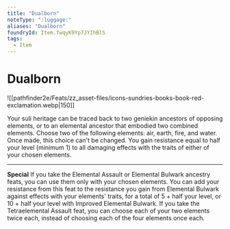 ```yaml
---
title: "Dualborn"
noteType: ":luggage:"
aliases: "Dualborn"
foundryId: Item.fwqyK9Yp7JYIhBlS
tags:
  - Item
---
```


# Dualborn
![[pathfinder2e/Feats/zz_asset-files/icons-sundries-books-book-red-exclamation.webp|150]]

Your suli heritage can be traced back to two geniekin ancestors of opposing elements, or to an elemental ancestor that embodied two combined elements. Choose two of the following elements: air, earth, fire, and water. Once made, this choice can't be changed. You gain resistance equal to half your level (minimum 1) to all damaging effects with the traits of either of your chosen elements.

* * *

**Special** If you take the Elemental Assault or Elemental Bulwark ancestry feats, you can use them only with your chosen elements. You can add your resistance from this feat to the resistance you gain from Elemental Bulwark against effects with your elements' traits, for a total of 5 + half your level, or 10 + half your level with Improved Elemental Bulwark. If you take the Tetraelemental Assault feat, you can choose each of your two elements twice each, instead of choosing each of the four elements once each.


